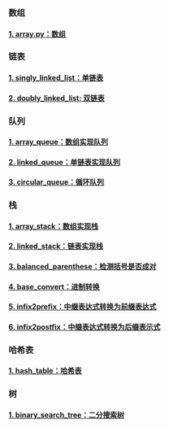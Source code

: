 ### 数组

#### [1. array.py：数组](./array.py)

### 链表

#### [1. singly_linked_list：单链表](./linked_list/singly_linked_list.py)
#### [2. doubly_linked_list: 双链表](./linked_list/doubly_linked_list.py)

### 队列

#### [1. array_queue：数组实现队列](./queue/array_queue.py)
#### [2. linked_queue：单链表实现队列](./queue/linked_queue.py)
#### [3. circular_queue：循环队列](./queue/circular_queue.py)

### 栈

#### [1. array_stack：数组实现栈](./stack/array_stack.py)
#### [2. linked_stack：链表实现栈](./stack/linked_stack.py)
#### [3. balanced_parenthese：检测括号是否成对](./stack/balanced_parenthese.py)
#### [4. base_convert：进制转换](./stack/base_convert.py)
#### [5. infix2prefix：中缀表达式转换为前缀表达式](./stack/infix2prefix.py)
#### [6. infix2postfix：中缀表达式转换为后缀表示式](./stack/infix2postfix.py)

### 哈希表

#### [1. hash_table：哈希表](./hash_table/hash_table.py)

### 树

#### [1. binary_search_tree：二分搜索树](./tree/binary_search_tree.py)